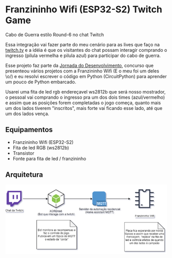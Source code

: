 # Franzininho Wifi (ESP32-S2) Twitch Game

Cabo de Guerra estilo Round-6 no chat Twitch

Essa integração vai fazer parte do meu cenário para as lives que faço na [twitch.tv](https://www.twitch.tv/kaduzius/) e a idéia é que os visitantes do chat possam interagir comprando o ingresso (pilula vermelha e pilula azul) para participar do cabo de guerra.

Esse projeto faz parte da [Jornada do Desenvolvimento](https://www.embarcados.com.br/jornada-do-desenvolvimento-mouser-electronics/), concurso que presenteou vários projetos com a Franzininho Wifi (E o meu foi um deles \o/) e eu resolvi escrever o código em Python (CircuitPython) para aprender um pouco de Python embarcado.

Usarei uma fita de led rgb endereçavel ws2812b que será nosso mostrador, o pessoal vai comprando o ingresso pra um dos dois times (azul/vermelho) e assim que as posições forem completadas o jogo começa, quanto mais um dos lados tiverem "inscritos", mais forte vai ficando esse lado, até que um dos lados vença.

## Equipamentos

- Franzininho Wifi (ESP32-S2)
- Fita de led RGB (ws2812b)
- Transistor
- Fonte para fita de led / franzininho

## Arquitetura

![Arquitetura](images/integracao_franzininho_3.png "Arquitetura")

